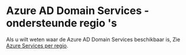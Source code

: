 <properties
    pageTitle="Azure Active Directory Domain Services: Ondersteunde regio's | Microsoft Azure"
    description="Azure gebieden ondersteund voor Azure AD Domain Services"
    services="active-directory-ds"
    documentationCenter=""
    authors="mahesh-unnikrishnan"
    manager="stevenpo"
    editor="curtand"/>

<tags
    ms.service="active-directory-ds"
    ms.workload="identity"
    ms.tgt_pltfrm="na"
    ms.devlang="na"
    ms.topic="article"
    ms.date="09/21/2016"
    ms.author="maheshu"/>

# <a name="azure-ad-domain-services---supported-regions"></a>Azure AD Domain Services - ondersteunde regio 's

Als u wilt weten waar de Azure AD Domain Services beschikbaar is, Zie [Azure Services per regio](https://azure.microsoft.com/regions/#services/).
